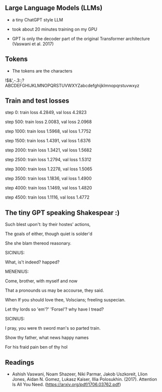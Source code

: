 ## Large Language Models (LLMs)

* a tiny ChatGPT style LLM 

* took about 20 minutes training on my GPU

* GPT is only the decoder part of the original Transformer architecture (Vaswani et al. 2017)

## Tokens

* The tokens are the characters 

 !$&',-.3:;?ABCDEFGHIJKLMNOPQRSTUVWXYZabcdefghijklmnopqrstuvwxyz
 
## Train and test losses

step 0: train loss 4.2849, val loss 4.2823

step 500: train loss 2.0083, val loss 2.0968

step 1000: train loss 1.5968, val loss 1.7752

step 1500: train loss 1.4391, val loss 1.6376

step 2000: train loss 1.3421, val loss 1.5682

step 2500: train loss 1.2794, val loss 1.5312

step 3000: train loss 1.2278, val loss 1.5065

step 3500: train loss 1.1836, val loss 1.4900

step 4000: train loss 1.1469, val loss 1.4820

step 4500: train loss 1.1116, val loss 1.4772


## The tiny GPT speaking Shakespear :)

Such blest upon't: by their hostes' actions, 

The goals of either, though quiet is solder'd

She she blam thereod reasonary.

SICINIUS:

What, is't indeed? happed?

MENENIUS:

Come, brother, with myself and now

That a pronounds us may be accourse, they said.

When If you should love thee, Volscians; freeling suspecian.

Let thy lords so 'em'?' 'Forsel'? why have I tread?

SICINIUS:

I pray, you were th sword man's so parted train.

Show thy father, what news happy names

For his fraid pain ben of thy hol

## Readings

* Ashish Vaswani, Noam Shazeer, Niki Parmar, Jakob Uszkoreit, Llion Jones, Aidan N. Gomez, Lukasz Kaiser, Illia Polosukhin. (2017). Attention Is All You Need. (https://arxiv.org/pdf/1706.03762.pdf)


